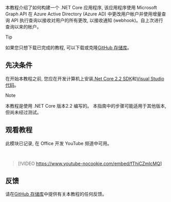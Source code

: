 <!-- markdownlint-disable MD002 MD041 -->

本教程介绍了如何构建一个 .NET Core 应用程序, 该应用程序使用 Microsoft Graph API 在 Azure Active Directory (Azure AD) 中更改用户帐户并使用增量查询 API 执行查询以接收对用户的所有更改, 以接收通知 (webhook)。自上次进行查询以来的帐户。

> [!TIP]
> 如果您只想下载已完成的教程, 可以下载或克隆[GitHub 存储库](https://github.com/microsoftgraph/msgraph-training-changenotifications)。

## <a name="prerequisites"></a>先决条件

在开始本教程之前, 您应在开发计算机上安装[.Net Core 2.2 SDK](https://dotnet.microsoft.com/download)和[Visual Studio 代码](https://code.visualstudio.com/)。

> [!NOTE]
> 本教程是使用 .NET Core 版本2.2 编写的。 本指南中的步骤可能适用于其他版本, 但尚未经过测试。

## <a name="watch-the-tutorial"></a>观看教程

此模块已记录, 在 Office 开发 YouTube 频道中可用。

<!-- markdownlint-disable MD033 MD034 -->
<br/>

> [!VIDEO https://www.youtube-nocookie.com/embed/fThiCZmIcMQ]
<!-- markdownlint-enable MD033 MD034 -->

## <a name="feedback"></a>反馈

请在[GitHub 存储库](https://github.com/microsoftgraph/msgraph-training-changenotifications)中提供有关本教程的任何反馈。
